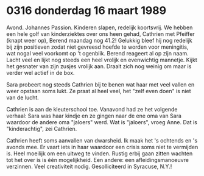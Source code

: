 # 0316 donderdag 16 maart 1989
Avond. Johannes Passion. Kinderen slapen, redelijk koortsvrij. We hebben een hele golf van kinderziektes over ons heen gehad, Cathrien met Pfeiffer (knapt weer op), Berend maandag nog 41.2! Gelukkig bleef hij nog redelijk bij zijn positieven zodat niet gevreesd hoefde te worden voor meningitis, wat nogal veel voorkomt op  't ogenblik. Berend reageert al op zijn naam. Lacht veel en lijkt nog steeds een heel vrolijk en evenwichtig mannetje. Kijkt het gesnater van zijn zusjes vrolijk aan. Draait zich nog weinig om maar is verder wel actief in de box.

Sara probeert nog steeds Cathrien bij te benen wat haar met veel vallen en weer opstaan soms lukt. Ze praat al heel veel, het "zelf even doen" is niet van de lucht.

Cathrien is aan de kleuterschool toe. Vanavond had ze het volgende verhaal: Sara was haar kindje en ze gingen naar de ene oma van Sara waardoor de andere oma "jaloers" werd. Wat is "jaloers", vroeg Anne. Dat is "kinderachtig", zei Cathrien.

Cathrien heeft soms aanvallen van dwarsheid. Ik maak het 's ochtends en 's avonds mee. Er vaart iets in haar waardoor een crisis soms niet te vermijden is. Heel moeilijk om een uitweg te vinden. Rustig erbij gaan zitten wachten tot het over is is één mogelijkheid. Een andere: een afleidingsmanoeuvre verzinnen. Veel creativiteit nodig. Gesolliciteerd in Syracuse, N.Y.!